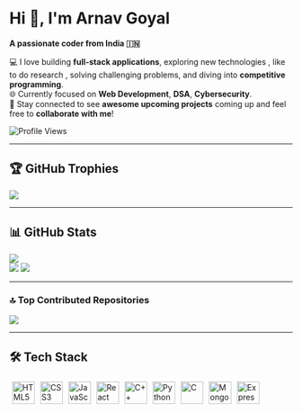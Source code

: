 # Hi 👋, I'm Arnav Goyal
**A passionate coder from India 🇮🇳**  

💻 I love building **full-stack applications**, exploring new technologies , like to do research , solving challenging problems, and diving into **competitive programming**.  
🌐 Currently focused on **Web Development**, **DSA**, **Cybersecurity**.  
🚀 Stay connected to see **awesome upcoming projects** coming up and feel free to **collaborate with me**!  


![Profile Views](https://komarev.com/ghpvc/?username=arnav854&color=blue&style=flat-square)


---

## 🏆 GitHub Trophies
![](https://github-profile-trophy.vercel.app/?username=arnav854&theme=radical&no-frame=false&no-bg=false&margin-w=4)

---

## 📊 GitHub Stats
![](https://github-readme-stats.vercel.app/api/top-langs/?username=arnav854&theme=dark&hide_border=false&include_all_commits=true&count_private=true&layout=compact)<br>
![](https://github-readme-stats.vercel.app/api?username=arnav854&theme=dark&hide_border=false&include_all_commits=true&count_private=true)
![](https://github-readme-streak-stats.herokuapp.com/?user=arnav854&theme=dark&hide_border=false)

---

### 🔝 Top Contributed Repositories
![](https://github-contributor-stats.vercel.app/api?username=arnav854&limit=5&theme=dark&combine_all_yearly_contributions=true)

---

## 🛠️ Tech Stack
<div style="display: flex; flex-wrap: wrap;">
  <img src="https://cdn.jsdelivr.net/gh/devicons/devicon/icons/html5/html5-original.svg" alt="HTML5" width="40" height="40" style="margin:5px"/>
  <img src="https://cdn.jsdelivr.net/gh/devicons/devicon/icons/css3/css3-original.svg" alt="CSS3" width="40" height="40" style="margin:5px"/>
  <img src="https://cdn.jsdelivr.net/gh/devicons/devicon/icons/javascript/javascript-original.svg" alt="JavaScript" width="40" height="40" style="margin:5px"/>
  <img src="https://cdn.jsdelivr.net/gh/devicons/devicon/icons/react/react-original.svg" alt="React" width="40" height="40" style="margin:5px"/>
  <img src="https://cdn.jsdelivr.net/gh/devicons/devicon/icons/cplusplus/cplusplus-original.svg" alt="C++" width="40" height="40" style="margin:5px"/>
  <img src="https://cdn.jsdelivr.net/gh/devicons/devicon/icons/python/python-original.svg" alt="Python" width="40" height="40" style="margin:5px"/>
  <img src="https://cdn.jsdelivr.net/gh/devicons/devicon/icons/c/c-original.svg" alt="C" width="40" height="40" style="margin:5px"/>
  <img src="https://cdn.jsdelivr.net/gh/devicons/devicon/icons/mongodb/mongodb-original.svg" alt="MongoDB" width="40" height="40" style="margin:5px"/>
  <img src="https://cdn.jsdelivr.net/gh/devicons/devicon/icons/express/express-original.svg" alt="Express" width="40" height="40" style="margin:5px"/>
</div>
